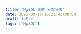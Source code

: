 ```yaml
---
title: "MySQL 集群 分库分表"
date: 2020-09-16T10:21:43+08:00
draft: false
tags: ["MySQL"]
---
```


​    

​    

​    

​    

​    

​    

​    

​    

​    